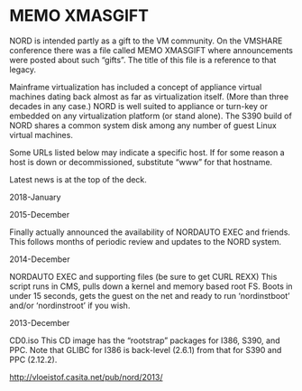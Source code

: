 # ﻿MEMO XMASGIFT

NORD is intended partly as a gift to the VM community. 
On the VMSHARE conference there was a file called MEMO XMASGIFT 
where announcements were posted about such “gifts”. 
The title of this file is a reference to that legacy.

Mainframe virtualization has included a concept of 
appliance virtual machines dating back almost as far as 
virtualization itself. (More than three decades in any case.) 
NORD is well suited to appliance or turn-key or embedded 
on any virtualization platform (or stand alone). 
The S390 build of NORD shares a common system disk among 
any number of guest Linux virtual machines. 

Some URLs listed below may indicate a specific host. 
If for some reason a host is down or decommissioned, 
substitute “www” for that hostname. 


Latest news is at the top of the deck. 


2018-January



2015-December

Finally actually announced the availability of NORDAUTO EXEC and friends.
This follows months of periodic review and updates to the NORD system.




2014-December

NORDAUTO EXEC and supporting files (be sure to get CURL REXX)
This script runs in CMS, pulls down a kernel and memory based root FS.
Boots in under 15 seconds, gets the guest on the net and ready to run ‘nordinstboot’ and/or ‘nordinstroot’ if you wish.




2013-December

CD0.iso
This CD image has the “rootstrap” packages for I386, S390, and PPC.
Note that GLIBC for I386 is back-level (2.6.1) from that for S390 
and PPC (2.12.2).

http://vloeistof.casita.net/pub/nord/2013/


